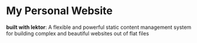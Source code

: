 # My Personal Website

__built with lektor__: A flexible and powerful static content management system for building complex and beautiful websites out of flat files 
